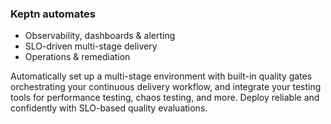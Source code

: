 ### Keptn automates

- Observability, dashboards & alerting
- SLO-driven multi-stage delivery 
- Operations & remediation

Automatically set up a multi-stage environment with built-in quality gates orchestrating your continuous delivery workflow, and integrate your testing tools for performance testing, chaos testing, and more. Deploy reliable and confidently with SLO-based quality evaluations.